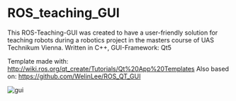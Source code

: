 # ROS_teaching_GUI

This ROS-Teaching-GUI was created to have a user-friendly solution for teaching robots during a robotics project in the masters course of UAS Technikum Vienna.
Written in C++, GUI-Framework: Qt5

Template made with: http://wiki.ros.org/qt_create/Tutorials/Qt%20App%20Templates
Also based on: https://github.com/WelinLee/ROS_QT_GUI


![gui](https://user-images.githubusercontent.com/71969898/124924016-4d347180-dffb-11eb-8eec-91b680006081.png)
